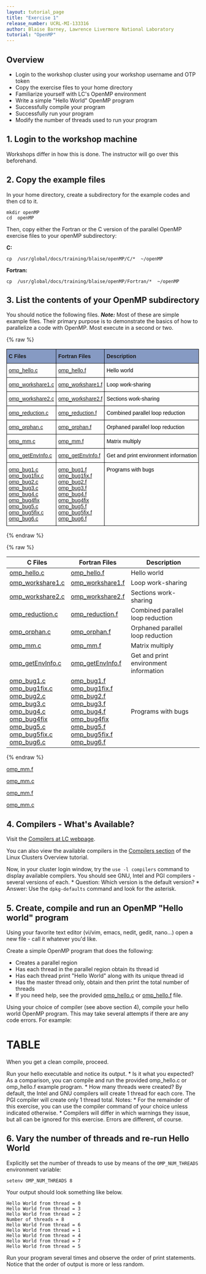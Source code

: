 ```yaml
---
layout: tutorial_page
title: "Exercise 1"
release_number: UCRL-MI-133316
author: Blaise Barney, Lawrence Livermore National Laboratory
tutorial: "OpenMP"
---
```


## Overview

* Login to the workshop cluster using your workshop username and OTP token
* Copy the exercise files to your home directory
* Familiarize yourself with LC's OpenMP environment
* Write a simple "Hello World" OpenMP program
* Successfully compile your program
* Successfully run your program
* Modify the number of threads used to run your program

## 1. Login to the workshop machine

Workshops differ in how this is done. The instructor will go over this beforehand.

## 2. Copy the example files

In your home directory, create a subdirectory for the example codes and then cd to it.

```
mkdir openMP
cd  openMP 
```

Then, copy either the Fortran or the C version of the parallel OpenMP exercise files to your openMP subdirectory:

**C:**
```	
cp  /usr/global/docs/training/blaise/openMP/C/*  ~/openMP
```
**Fortran:**
```
cp  /usr/global/docs/training/blaise/openMP/Fortran/*  ~/openMP
```

## 3. List the contents of your OpenMP subdirectory

You should notice the following files. ***Note:*** Most of these are simple example files. Their primary purpose is to demonstrate the basics of how to parallelize a code with OpenMP. Most execute in a second or two.

{% raw %}

<style type="text/css">
.tg  {border-collapse:collapse;border-spacing:0;}
.tg td{border-color:black;border-style:solid;border-width:1px;font-family:Arial, sans-serif;font-size:14px;
  overflow:hidden;padding:10px 5px;word-break:normal;}
.tg th{border-color:black;border-style:solid;border-width:1px;font-family:Arial, sans-serif;font-size:14px;
  font-weight:normal;overflow:hidden;padding:10px 5px;word-break:normal;}
.tg .tg-oqcz{background-color:#869AC3;font-weight:bold;text-align:left;vertical-align:top}
.tg .tg-0lax{text-align:left;vertical-align:top}
</style>
<table class="tg">
<thead>
  <tr>
    <th class="tg-oqcz">C Files</th>
    <th class="tg-oqcz">Fortran Files</th>
    <th class="tg-oqcz" colspan="2">Description</th>
  </tr>
</thead>
<tbody>
  <tr>
    <td class="tg-0lax"><a href="openmp/code_examples/C/omp_hello.c">omp_hello.c</a></td>
    <td class="tg-0lax"><span style="font-weight:normal;font-style:normal;color:#000"><a href="openmp/code_examples/Fortran/omp_hello.f">omp_hello.f</a></span></td>
    <td class="tg-0lax" colspan="2"><span style="font-weight:normal;font-style:normal;color:#000">Hello world</span></td>
  </tr>
  <tr>
    <td class="tg-0lax"><a href="openmp/code_examples/C/omp_workshare1.c">omp_workshare1.c</a></td>
    <td class="tg-0lax"><span style="font-weight:normal;font-style:normal;color:#000"><a href="openmp/code_examples/Fortran/omp_workshare1.f">omp_workshare1.f</a></span></td>
    <td class="tg-0lax" colspan="2"><span style="font-weight:normal;font-style:normal;color:#000">Loop work-sharing</span></td>
  </tr>
  <tr>
    <td class="tg-0lax"><a href="openmp/code_examples/C/omp_workshare2.c">omp_workshare2.c</a></td>
    <td class="tg-0lax"><span style="font-weight:normal;font-style:normal;color:#000"><a href="openmp/code_examples/Fortran/omp_workshare2.f">omp_workshare2.f</a></span></td>
    <td class="tg-0lax" colspan="2"><span style="font-weight:normal;font-style:normal;color:#000">Sections work-sharing</span></td>
  </tr>
  <tr>
    <td class="tg-0lax"><a href="openmp/code_examples/C/omp_reduction.c">omp_reduction.c</a></td>
    <td class="tg-0lax"><span style="font-weight:normal;font-style:normal;color:#000"><a href="openmp/code_examples/Fortran/omp_reduction.f">omp_reduction.f</a></span></td>
    <td class="tg-0lax" colspan="2"><span style="font-weight:normal;font-style:normal;color:#000">Combined parallel loop reduction</span></td>
  </tr>
  <tr>
    <td class="tg-0lax"><a href="openmp/code_examples/C/omp_orphan.c">omp_orphan.c</a></td>
    <td class="tg-0lax"><span style="font-weight:normal;font-style:normal;color:#000"><a href="openmp/code_examples/Fortran/omp_orphan.f">omp_orphan.f</a></span></td>
    <td class="tg-0lax" colspan="2"><span style="font-weight:normal;font-style:normal;color:#000">Orphaned parallel loop reduction</span></td>
  </tr>
  <tr>
    <td class="tg-0lax"><a href="openmp/code_examples/C/omp_mm.c">omp_mm.c</a></td>
    <td class="tg-0lax"><span style="font-weight:normal;font-style:normal;color:#000"><a href="openmp/code_examples/Fortran/omp_mm.f">omp_mm.f</a></span></td>
    <td class="tg-0lax" colspan="2"><span style="font-weight:normal;font-style:normal;color:#000">Matrix multiply</span></td>
  </tr>
  <tr>
    <td class="tg-0lax"><a href="openmp/code_examples/C/omp_getEnvInfo.c">omp_getEnvInfo.c</a></td>
    <td class="tg-0lax"><span style="font-weight:normal;font-style:normal;color:#000"><a href=“openmp/code_examples/Fortran/omp_getEnvInfo.f">omp_getEnvInfo.f</a></span></td>
    <td class="tg-0lax" colspan="2"><span style="font-weight:normal;font-style:normal;color:#000">Get and print environment information</span></td>
  </tr>
  <tr>
    <td class="tg-0lax"><a href="openmp/code_examples/C/omp_bug1.c">omp_bug1.c </a><br><a href="openmp/code_examples/C/omp_bug1fix.c">omp_bug1fix.c </a><br><a href="openmp/code_examples/C/omp_bug2.c">omp_bug2.c </a><br><a href="openmp/code_examples/C/omp_bug3.c">omp_bug3.c </a><br><a href="openmp/code_examples/C/omp_bug4.c">omp_bug4.c </a><br><a href="openmp/code_examples/C/omp_bug4fix">omp_bug4fix </a><br><a href="openmp/code_examples/C/omp_bug5.c">omp_bug5.c </a><br><a href="openmp/code_examples/C/omp_bug5fix.c">omp_bug5fix.c </a><br><a href="openmp/code_examples/C/omp_bug6.c">omp_bug6.c</a></td>
    <td class="tg-0lax"><span style="font-weight:normal;font-style:normal;color:#000"><a href="openmp/code_examples/Fortran/omp_bug1.f">omp_bug1.f </a></span><br><span style="font-weight:normal;font-style:normal;color:#000"><a href="openmp/code_examples/Fortran/omp_bug1fix.f">omp_bug1fix.f </a></span><br><span style="font-weight:normal;font-style:normal;color:#000"><a href="openmp/code_examples/Fortran/omp_bug2.f">omp_bug2.f </a></span><br><span style="font-weight:normal;font-style:normal;color:#000"><a href="openmp/code_examples/Fortran/omp_bug3.f">omp_bug3.f </a></span><br><span style="font-weight:normal;font-style:normal;color:#000"><a href="openmp/code_examples/Fortran/omp_bug4.f">omp_bug4.f </a></span><br><span style="font-weight:normal;font-style:normal;color:#000"><a href="openmp/code_examples/Fortran/omp_bug4fix">omp_bug4fix </a></span><br><span style="font-weight:normal;font-style:normal;color:#000"><a href="openmp/code_examples/Fortran/omp_bug5.f">omp_bug5.f </a></span><br><span style="font-weight:normal;font-style:normal;color:#000"><a href="openmp/code_examples/Fortran/omp_bug5fix.f">omp_bug5fix.f </a></span><br><span style="font-weight:normal;font-style:normal;color:#000"><a href="openmp/code_examples/Fortran/omp_bug6.f">omp_bug6.f</a></span></td>
    <td class="tg-0lax" colspan="2"><span style="font-weight:normal;font-style:normal;color:#000">Programs with bugs</span></td>
  </tr>
</tbody>
</table>

{% endraw %}

{% raw %}
<table>
<thead>
  <tr>
    <th>C Files</th>
    <th>Fortran Files</th>
    <th colspan="2">Description</th>
  </tr>
</thead>
<tbody>
  <tr>
    <td><a href="openmp/code_examples/C/omp_hello.c">omp_hello.c</a></td>
    <td><a href="openmp/code_examples/Fortran/omp_hello.f">omp_hello.f</a></td>
    <td colspan="2">Hello world</td>
  </tr>
  <tr>
    <td><a href="openmp/code_examples/C/omp_workshare1.c">omp_workshare1.c</a></td>
    <td><a href="openmp/code_examples/Fortran/omp_workshare1.f">omp_workshare1.f</a></td>
    <td colspan="2">Loop work-sharing</td>
  </tr>
  <tr>
    <td><a href="openmp/code_examples/C/omp_workshare2.c">omp_workshare2.c</a></td>
    <td><a href="openmp/code_examples/Fortran/omp_workshare2.f">omp_workshare2.f</a></td>
    <td colspan="2">Sections work-sharing</td>
  </tr>
  <tr>
    <td><a href="openmp/code_examples/C/omp_reduction.c">omp_reduction.c</a></td>
    <td><a href="openmp/code_examples/Fortran/omp_reduction.f">omp_reduction.f</a></td>
    <td colspan="2">Combined parallel loop reduction</td>
  </tr>
  <tr>
    <td><a href="openmp/code_examples/C/omp_orphan.c">omp_orphan.c</a></td>
    <td><a href="openmp/code_examples/Fortran/omp_orphan.f">omp_orphan.f</a></td>
    <td colspan="2">Orphaned parallel loop reduction</td>
  </tr>
  <tr>
    <td><a href="openmp/code_examples/C/omp_mm.c">omp_mm.c</a></td>
    <td><a href="openmp/code_examples/Fortran/omp_mm.f">omp_mm.f</a></td>
    <td colspan="2">Matrix multiply</td>
  </tr>
  <tr>
    <td><a href="openmp/code_examples/C/omp_getEnvInfo.c">omp_getEnvInfo.c</a></td>
    <td><a href=“openmp/code_examples/Fortran/omp_getEnvInfo.f">omp_getEnvInfo.f</a></td>
    <td colspan="2">Get and print environment information</td>
  </tr>
  <tr>
    <td><a href="openmp/code_examples/C/omp_bug1.c">omp_bug1.c </a><br><a href="openmp/code_examples/C/omp_bug1fix.c">omp_bug1fix.c </a><br><a href="openmp/code_examples/C/omp_bug2.c">omp_bug2.c </a><br><a href="openmp/code_examples/C/omp_bug3.c">omp_bug3.c </a><br><a href="openmp/code_examples/C/omp_bug4.c">omp_bug4.c </a><br><a href="openmp/code_examples/C/omp_bug4fix">omp_bug4fix </a><br><a href="openmp/code_examples/C/omp_bug5.c">omp_bug5.c </a><br><a href="openmp/code_examples/C/omp_bug5fix.c">omp_bug5fix.c </a><br><a href="openmp/code_examples/C/omp_bug6.c">omp_bug6.c</a></td>
    <td><a href="openmp/code_examples/Fortran/omp_bug1.f">omp_bug1.f </a><br><a href="openmp/code_examples/Fortran/omp_bug1fix.f">omp_bug1fix.f </a><br><a href="openmp/code_examples/Fortran/omp_bug2.f">omp_bug2.f </a><br><a href="openmp/code_examples/Fortran/omp_bug3.f">omp_bug3.f </a><br><a href="openmp/code_examples/Fortran/omp_bug4.f">omp_bug4.f </a><br><a href="openmp/code_examples/Fortran/omp_bug4fix">omp_bug4fix </a><br><a href="openmp/code_examples/Fortran/omp_bug5.f">omp_bug5.f </a><br><a href="openmp/code_examples/Fortran/omp_bug5fix.f">omp_bug5fix.f </a><br><a href="openmp/code_examples/Fortran/omp_bug6.f">omp_bug6.f</a></td>
    <td colspan="2">Programs with bugs</td>
  </tr>
</tbody>
</table>
{% endraw %}

<a href="/openmp/code_examples/Fortran/omp_mm.f">omp_mm.f</a>

<a href="/openmp/code_examples/C/omp_mm.c">omp_mm.c</a>

<a href="/code_examples/Fortran/omp_mm.f">omp_mm.f</a>

<a href="/code_examples/C/omp_mm.c">omp_mm.c</a>

## 4. Compilers - What's Available?

Visit the [Compilers at LC webpage](https://hpc.llnl.gov/software/development-environment-software/compilers).

You can also view the available compilers in the [Compilers section](https://hpc.llnl.gov/training/tutorials/livermore-computing-linux-commodity-clusters-overview-part-one#Compilers) of the Linux Clusters Overview tutorial.

Now, in your cluster login window, try the `use -l compilers` command to display available compilers. You should see GNU, Intel and PGI compilers - several versions of each.
	* Question: Which version is the default version?
	* Answer: Use the `dpkg-defaults` command and look for the asterisk.

## 5. Create, compile and run an OpenMP "Hello world" program
Using your favorite text editor (vi/vim, emacs, nedit, gedit, nano...) open a new file - call it whatever you'd like.

Create a simple OpenMP program that does the following:
* Creates a parallel region
* Has each thread in the parallel region obtain its thread id
* Has each thread print "Hello World" along with its unique thread id
* Has the master thread only, obtain and then print the total number of threads
* If you need help, see the provided [omp_hello.c](code_examples/C/omp_hello.c) or [omp_hello.f](code_examples/Fortran/omp_hello.f) file.

Using your choice of compiler (see above section 4), compile your hello world OpenMP program. This may take several attempts if there are any code errors. For example:

# TABLE

When you get a clean compile, proceed.

Run your hello executable and notice its output.
	* Is it what you expected? As a comparison, you can compile and run the provided omp_hello.c or omp_hello.f example program.
	* How many threads were created? By default, the Intel and GNU compilers will create 1 thread for each core. The PGI compiler will create only 1 thread total.
Notes:
	* For the remainder of this exercise, you can use the compiler command of your choice unless indicated otherwise.
	* Compilers will differ in which warnings they issue, but all can be ignored for this exercise. Errors are different, of course.

## 6. Vary the number of threads and re-run Hello World

Explicitly set the number of threads to use by means of the `OMP_NUM_THREADS` environment variable:

```
setenv OMP_NUM_THREADS 8
```

Your output should look something like below.

```
Hello World from thread = 0
Hello World from thread = 3
Hello World from thread = 2
Number of threads = 8
Hello World from thread = 6
Hello World from thread = 1
Hello World from thread = 4
Hello World from thread = 7
Hello World from thread = 5
```

Run your program several times and observe the order of print statements. Notice that the order of output is more or less random.



